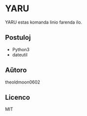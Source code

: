 # YARU

YARU estas komanda linio farenda ilo.

## Postuloj

- Python3
- dateutil

## Aŭtoro
theoldmoon0602

## Licenco
MIT

